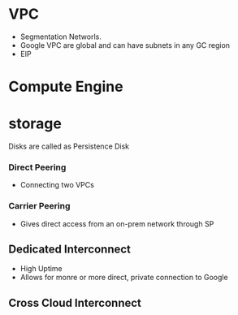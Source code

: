 # VPC 
- Segmentation Networls. 
- Google VPC are global and can have subnets in any GC region
- EIP

# Compute Engine 



# storage

Disks are called as Persistence Disk 


### Direct Peering 
- Connecting two VPCs

### Carrier Peering
- Gives direct access from an on-prem network through SP 


## Dedicated Interconnect
- High Uptime
- Allows for monre or more direct, private connection to Google

## Cross Cloud Interconnect